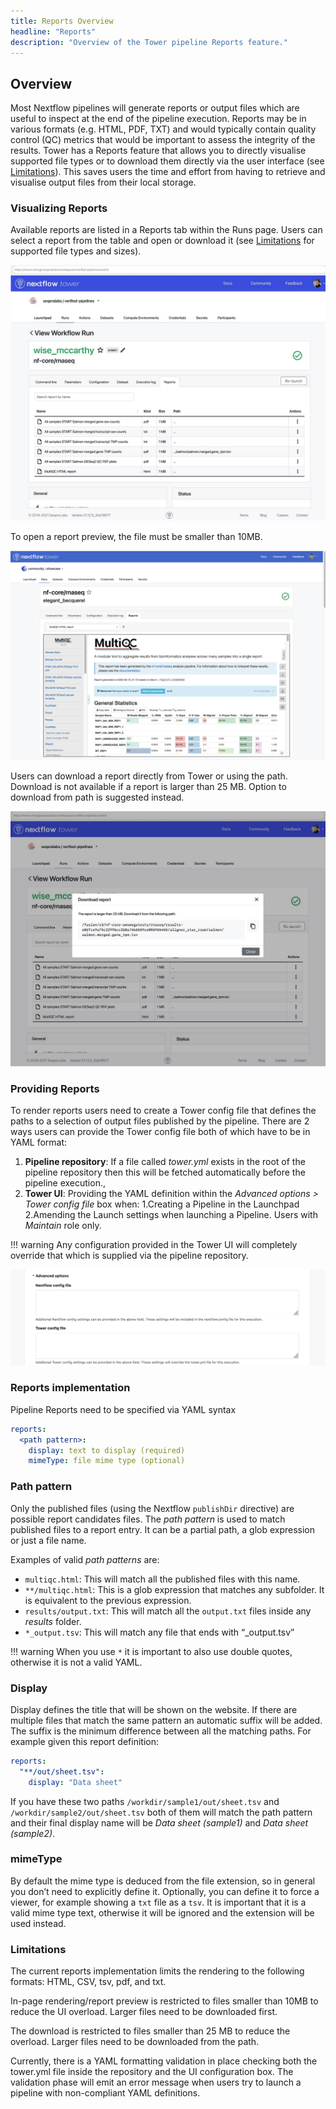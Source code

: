 ```yaml
---
title: Reports Overview
headline: "Reports"
description: "Overview of the Tower pipeline Reports feature."
---
```


## Overview

Most Nextflow pipelines will generate reports or output files which are useful to inspect at the end of the pipeline execution. Reports may be in various formats (e.g. HTML, PDF, TXT) and would typically contain quality control (QC) metrics that would be important to assess the integrity of the results. Tower has a Reports feature that allows you to directly visualise supported file types or to download them directly via the user interface (see [Limitations](#limitations)). This saves users the time and effort from having to retrieve and visualise output files from their local storage.

### Visualizing Reports

Available reports are listed in a Reports tab within the Runs page. Users can select a report from the table and open or download it (see [Limitations](#limitations) for supported file types and sizes).

![](_images/reports_index.png)

To open a report preview, the file must be smaller than 10MB.

![](_images/reports_rendering.png)

Users can download a report directly from Tower or using the path. Download is not available if a report is larger than 25 MB. Option to download from path is suggested instead.

![](_images/reports_download.png)

### Providing Reports

To render reports users need to create a Tower config file that defines the paths to a selection of output files published by the pipeline. There are 2 ways users can provide the Tower config file both of which have to be in YAML format:

1. **Pipeline repository**: If a file called _tower.yml_ exists in the root of the pipeline repository then this will be fetched automatically before the pipeline execution.,
2. **Tower UI**: Providing the YAML definition within the _Advanced options > Tower config file_ box when:
   1.Creating a Pipeline in the Launchpad
   2.Amending the Launch settings when launching a Pipeline. Users with _Maintain_ role only.

!!! warning
Any configuration provided in the Tower UI will completely override that which is supplied via the pipeline repository.

![](_images/reports_config_box.png)

### Reports implementation

Pipeline Reports need to be specified via YAML syntax

```yaml
reports:
  <path pattern>:
    display: text to display (required)
    mimeType: file mime type (optional)
```

### Path pattern

Only the published files (using the Nextflow `publishDir` directive) are possible report candidates files. The _path pattern_ is used to match published files to a report entry. It can be a partial path, a glob expression or just a file name.

Examples of valid _path patterns_ are:

- `multiqc.html`: This will match all the published files with this name.
- `**/multiqc.html`: This is a glob expression that matches any subfolder. It is equivalent to the previous expression.
- `results/output.txt`: This will match all the `output.txt` files inside any _results_ folder.
- `*_output.tsv`: This will match any file that ends with “\_output.tsv”

<!-- prettier-ignore -->
!!! warning
    When you use `*` it is important to also use double quotes, otherwise it is not a valid YAML.

### Display

Display defines the title that will be shown on the website. If there are multiple files that match the same pattern an automatic suffix will be added.
The suffix is the minimum difference between all the matching paths. For example given this report definition:

```yaml
reports:
  "**/out/sheet.tsv":
    display: "Data sheet"
```

If you have these two paths `/workdir/sample1/out/sheet.tsv` and `/workdir/sample2/out/sheet.tsv` both of them will match the path pattern and their final display name will be _Data sheet (sample1)_ and _Data sheet (sample2)_.

### mimeType

By default the mime type is deduced from the file extension, so in general you don’t need to explicitly define it. Optionally, you can define it to force a viewer, for example showing a `txt` file as a `tsv`. It is important that it is a valid mime type text, otherwise it will be ignored and the extension will be used instead.

### Limitations

The current reports implementation limits the rendering to the following formats: HTML, CSV, tsv, pdf, and txt.

In-page rendering/report preview is restricted to files smaller than 10MB to reduce the UI overload. Larger files need to be downloaded first.

The download is restricted to files smaller than 25 MB to reduce the overload. Larger files need to be downloaded from the path.

Currently, there is a YAML formatting validation in place checking both the tower.yml file inside the repository and the UI configuration box. The validation phase will emit an error message when users try to launch a pipeline with non-compliant YAML definitions.
